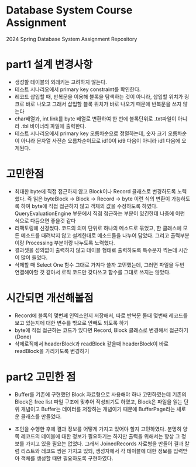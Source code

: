 # Database System Course Assignment
2024 Spring Database System Assignment Repository

# part1 설계 변경사항
* 생성할 테이블의 외래키는 고려하지 않는다.
* 테스트 시나리오에서 primary key constraint를 확인한다.
* 레코드 삽입할 때, 반복문을 이용해 블록을 탐색하는 것이 아니라, 삽입할 위치가 링크로 바로 나오고 그래서 삽입할 블록 위치가 바로 나오기 때문에 반복문을 쓰지 않는다
* char배열과, int link를 byte 배열로 변환하여 한 번에 블록단위로 .txt파일이 아니라 .tbl 바이너리 파일에 출력한다.
* 테스트 시나리오에서 primary key 오름차순으로 정렬하는데, 숫자 크기 오름차순이 아니라 문자열 사전순 오름차순이므로 id10이 id9 다음이 아니라 id1 다음에 오게된다.

# 고민한점
* 최대한 byte에 직접 접근하지 않고 Block이나 Record 클래스로 변경하도록 노력했다. 즉 읽은 byteBlock -> Block -> Record -> byte 이런 식의 변환이 가능하도록 하여 byte에 직접 접근하지 않고 객체의 값을 수정하도록 하였다. QueryEvaluationEngine 부분에서 직접 접근하는 부분이 있긴한데 나중에 이런 식으로 다듬으면 좋을것 같다
* 리팩토링에 신경썼다. 코드의 의미 단위로 하나의 메소드로 묶었고, 한 클래스에 모든 메소드를 때려박지 않고 설계한대로 메소드들을 나누어 담았다. 그리고 출력부분이랑 Processing 부분이랑 나누도록 노력했다.
* 결과셋을 성의없이 출력하지 않고 테이블 형태로 출력하도록 특수문자 찍는데 시간이 많이 들었다.
* 삭제할 때 Select One 함수 그대로 가져다 쓸까 고민했는데, 그러면 파일을 두번 연결해야할 것 같아서 로직 코드만 갖다쓰고 함수를 그대로 쓰지는 않았다.

# 시간되면 개선해볼점
* Record에 블록의 몇번째 인덱스인지 저장해서, 따로 반복문 돌때 몇번째 레코드를 보고 있는지에 대한 변수를 밖으로 안빼도 되도록 하기
* byte에 직접 접근하는 코드가 있다면 Record, Block 클래스로 변경해서 접근하기(Done)
* 삭제로직에서 headerBlock과 readBlock 같을때 headerBlock이 바로 readBlock을 가리키도록 변경하기


# part2 고민한 점  
* Buffer를 기존에 구현했던 Block 자료형으로 사용해야 하나 고민하였는데 기존의 Block은 free list 파일 구조에 맞추어 작성되기도 하였고, Block은 파일을 읽는 단위 개념이고 Buffer는 데이터를 저장하는 개념이기 때문에 BufferPage라는 새로운 클래스를 만들었다. 

* 조인을 수행한 후에 결과 정보를 어떻게 가지고 있어야 할지 고민하였다. 분명히 양쪽 레코드의 테이블에 대한 정보가 필요하기는 하지만 출력을 위해서는 항상 그 정보를 가지고 있을 필요는 없었다. 그래서 JoinedRecords 자료형을 만들어 결과 칼럼 리스트와 레코드 쌍은 가지고 있되, 생성자에서 각 테이블에 대한 정보를 입력받아 객체를 생성할 때만 필요하도록 구현하였다. 
